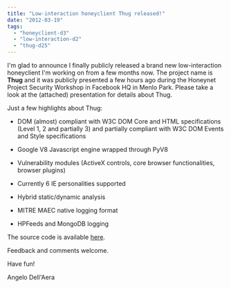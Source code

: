 ```yaml
---
title: "Low-interaction honeyclient Thug released!"
date: "2012-03-19"
tags: 
  - "honeyclient-d3"
  - "low-interaction-d2"
  - "thug-d25"
---
```


I'm glad to announce I finally publicly released a brand new low-interaction honeyclient I'm working on from a few months now. The project name is **Thug** and it was publicly presented a few hours ago during the Honeynet Project Security Workshop in Facebook HQ in Menlo Park. Please take a look at the (attached) presentation for details about Thug.  
  
Just a few highlights about Thug:  
  

  
- DOM (almost) compliant with W3C DOM Core and HTML specifications (Level 1, 2 and partially 3) and partially compliant with W3C DOM Events and Style specifications
  
- Google V8 Javascript engine wrapped through PyV8
  
- Vulnerability modules (ActiveX controls, core browser functionalities, browser plugins)
  
- Currently 6 IE personalities supported
  
- Hybrid static/dynamic analysis
  
- MITRE MAEC native logging format
  
- HPFeeds and MongoDB logging
  

  
  
The source code is available [here](https://github.com/buffer/thug).  
  
Feedback and comments welcome.  
  
Have fun!  
  
Angelo Dell'Aera
